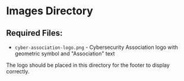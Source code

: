 # Images Directory

## Required Files:
- `cyber-association-logo.png` - Cybersecurity Association logo with geometric symbol and "Association" text

The logo should be placed in this directory for the footer to display correctly.
